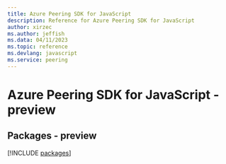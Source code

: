 ```yaml
---
title: Azure Peering SDK for JavaScript
description: Reference for Azure Peering SDK for JavaScript
author: xirzec
ms.author: jeffish
ms.data: 04/11/2023
ms.topic: reference
ms.devlang: javascript
ms.service: peering
---
```

# Azure Peering SDK for JavaScript - preview
## Packages - preview
[!INCLUDE [packages](peering-index.md)]